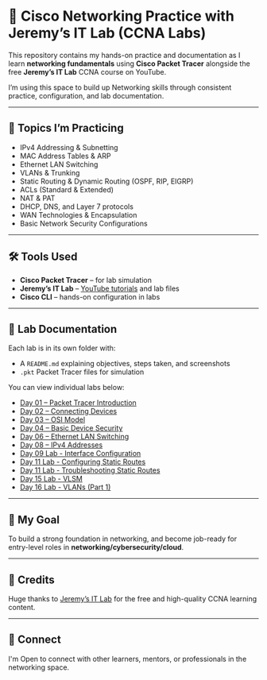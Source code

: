 # 📡 Cisco Networking Practice with Jeremy’s IT Lab (CCNA Labs)

This repository contains my hands-on practice and documentation as I learn **networking fundamentals** using **Cisco Packet Tracer** alongside the free **Jeremy’s IT Lab** CCNA course on YouTube.

I’m using this space to build up Networking skills through consistent practice, configuration, and lab documentation.

---

## 🧠 Topics I’m Practicing

- IPv4 Addressing & Subnetting
- MAC Address Tables & ARP
- Ethernet LAN Switching
- VLANs & Trunking
- Static Routing & Dynamic Routing (OSPF, RIP, EIGRP)
- ACLs (Standard & Extended)
- NAT & PAT
- DHCP, DNS, and Layer 7 protocols
- WAN Technologies & Encapsulation
- Basic Network Security Configurations

---

## 🛠️ Tools Used

- **Cisco Packet Tracer** – for lab simulation  
- **Jeremy’s IT Lab** – [YouTube tutorials](https://www.youtube.com/c/JeremysITLab) and lab files  
- **Cisco CLI** – hands-on configuration in labs  

---

## 📁 Lab Documentation

Each lab is in its own folder with:

- A `README.md` explaining objectives, steps taken, and screenshots  
- `.pkt` Packet Tracer files for simulation

You can view individual labs below:

- [Day 01 – Packet Tracer Introduction](./Day%2001%20Lab%20-%20Packet%20Tracer%20Introduction/README.md)
- [Day 02 – Connecting Devices](./Day%2002%20Lab%20-%20Connecting%20Devices/README.md)
- [Day 03 – OSI Model](./Day%2003%20Lab%20-%20OSI%20Model/README.md)
- [Day 04 – Basic Device Security](./Day%2004%20Lab%20-%20Basic%20Device%20Security/README.md)
- [Day 06 – Ethernet LAN Switching](./Day%2006%20Lab%20-%20Ethernet%20LAN%20Switching/README.md)
- [Day 08 – IPv4 Addresses](./Day%2008%20Lab%20-%20IPv4%20Addresses/README.md)
- [Day 09 Lab - Interface Configuration](./Day%2009%20Lab%20-%20Interface%20Configuration/README.md)
- [Day 11 Lab - Configuring Static Routes](./Day%2011%20Lab%20-%20Configuring%20Static%20Routes/README.md)
- [Day 11 Lab - Troubleshooting Static Routes](./Day%2011%20Lab%20-%20Troubleshooting%20Static%20Routes/README.md)
- [Day 15 Lab - VLSM](./Day%2015%20Lab%20-%20VLSM/README.md)
- [Day 16 Lab - VLANs (Part 1)](./Day%2016%20Lab%20-%20VLANs%20%28Part%201%29/README.md)
<!-- Add more days as you go -->

---

## 🎯 My Goal

To build a strong foundation in networking, and become job-ready for entry-level roles in **networking/cybersecurity/cloud**.

---

## 🙌 Credits

Huge thanks to [Jeremy’s IT Lab](https://www.youtube.com/c/JeremysITLab) for the free and high-quality CCNA learning content.

---

## 💬 Connect

I'm Open to connect with other learners, mentors, or professionals in the networking space. 
